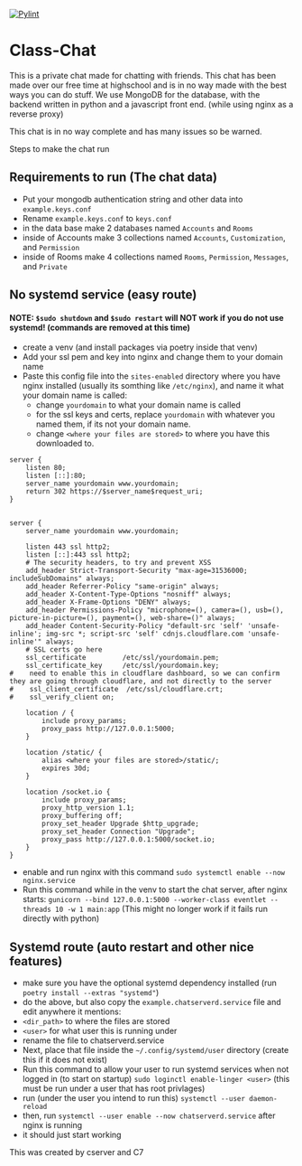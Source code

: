 [![Pylint](https://github.com/01000011-00110111/School-Chat/actions/workflows/pylint.yml/badge.svg?branch=main)](https://github.com/01000011-00110111/School-Chat/actions/workflows/pylint.yml)

# Class-Chat
This is a private chat made for chatting with friends. This chat has been made over our free time at highschool and is in no way made with the best ways you can do stuff. We use MongoDB for the database, with the backend written in python and a javascript front end. (while using nginx as a reverse proxy)

This chat is in no way complete and has many issues so be warned.

Steps to make the chat run

## Requirements to run (The chat data)
- Put your mongodb authentication string and other data into `example.keys.conf`
- Rename `example.keys.conf` to `keys.conf`
- in the data base make 2 databases named `Accounts` and `Rooms`
- inside of Accounts make 3 collections named `Accounts`, `Customization`, and `Permission`
- inside of Rooms make 4 collections named `Rooms`, `Permission`, `Messages`, and `Private`

## No systemd service (easy route)
#### NOTE: `$sudo shutdown` and `$sudo restart` will NOT work if you do not use systemd! (commands are removed at this time)
- create a venv (and install packages via poetry inside that venv)
- Add your ssl pem and key into nginx and change them to your domain name
- Paste this config file into the `sites-enabled` directory where you have nginx installed (usually its somthing like `/etc/nginx`), and name it what your domain name is called:
  - change `yourdomain` to what your domain name is called
  - for the ssl keys and certs, replace `yourdomain` with whatever you named them, if its not your domain name.
  - change `<where your files are stored>` to where you have this downloaded to.
```
server {
    listen 80;
    listen [::]:80;
    server_name yourdomain www.yourdomain;
    return 302 https://$server_name$request_uri;
}


server {
    server_name yourdomain www.yourdomain;

    listen 443 ssl http2;
    listen [::]:443 ssl http2;
    # The security headers, to try and prevent XSS
    add_header Strict-Transport-Security "max-age=31536000; includeSubDomains" always;
    add_header Referrer-Policy "same-origin" always;
    add_header X-Content-Type-Options "nosniff" always;
    add_header X-Frame-Options "DENY" always;
    add_header Permissions-Policy "microphone=(), camera=(), usb=(), picture-in-picture=(), payment=(), web-share=()" always;
    add_header Content-Security-Policy "default-src 'self' 'unsafe-inline'; img-src *; script-src 'self' cdnjs.cloudflare.com 'unsafe-inline'" always;
    # SSL certs go here
    ssl_certificate         /etc/ssl/yourdomain.pem;
    ssl_certificate_key     /etc/ssl/yourdomain.key;
#    need to enable this in cloudflare dashboard, so we can confirm they are going through cloudflare, and not directly to the server
#    ssl_client_certificate  /etc/ssl/cloudflare.crt;
#    ssl_verify_client on;

    location / {
        include proxy_params;
        proxy_pass http://127.0.0.1:5000;
    }

    location /static/ {
        alias <where your files are stored>/static/;
        expires 30d;
    }

    location /socket.io {
        include proxy_params;
        proxy_http_version 1.1;
        proxy_buffering off;
        proxy_set_header Upgrade $http_upgrade;
        proxy_set_header Connection "Upgrade";
        proxy_pass http://127.0.0.1:5000/socket.io;
    }
}
```
- enable and run nginx with this command `sudo systemctl enable --now nginx.service`
- Run this command while in the venv to start the chat server, after nginx starts: `gunicorn --bind 127.0.0.1:5000 --worker-class eventlet --threads 10 -w 1 main:app` (This might no longer work if it fails run directly with python)


## Systemd route (auto restart and other nice features)
- make sure you have the optional systemd dependency installed (run `poetry install --extras "systemd"`)
- do the above, but also copy the `example.chatserverd.service` file and edit anywhere it mentions:
 - `<dir_path>` to where the files are stored
 - `<user>` for what user this is running under
 - rename the file to chatserverd.service
- Next, place that file inside the `~/.config/systemd/user` directory (create this if it does not exist)
- Run this command to allow your user to run systemd services when not logged in (to start on startup) `sudo loginctl enable-linger <user>` (this must be run under a user that has root privlages)
- run (under the user you intend to run this) `systemctl --user daemon-reload`
- then, run `systemctl --user enable --now chatserverd.service` after nginx is running
- it should just start working

This was created by
  cserver and C7
